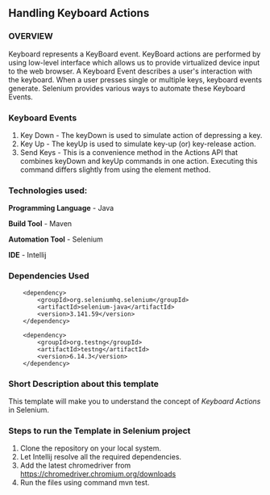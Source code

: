 ## Handling Keyboard Actions

### OVERVIEW

Keyboard represents a KeyBoard event. KeyBoard actions are performed by using low-level interface which allows us to provide virtualized device input to the web browser.
A Keyboard Event describes a user's interaction with the keyboard. When a user presses single or multiple keys, keyboard events generate. Selenium provides various ways to automate these Keyboard Events.

### Keyboard Events

1) Key Down -  The keyDown is used to simulate action of depressing a key.
2) Key Up - The keyUp is used to simulate key-up (or) key-release action.
3) Send Keys - This is a convenience method in the Actions API that combines keyDown and keyUp commands in one action. Executing this command differs slightly from using the element method.
### Technologies used:
**Programming Language** - Java

**Build Tool** - Maven

**Automation Tool** - Selenium

**IDE** - Intellij

### Dependencies Used
        <dependency>
            <groupId>org.seleniumhq.selenium</groupId>
            <artifactId>selenium-java</artifactId>
            <version>3.141.59</version>
        </dependency>
        
        <dependency>
            <groupId>org.testng</groupId>
            <artifactId>testng</artifactId>
            <version>6.14.3</version>
        </dependency>

### Short Description about this template
This template will make you to understand the concept of *Keyboard Actions* in Selenium.

### Steps to run the Template in Selenium project
1. Clone the repository on your local system.
2. Let Intellij resolve all the required dependencies.
3. Add the latest chromedriver from https://chromedriver.chromium.org/downloads
4. Run the files using command mvn test.
